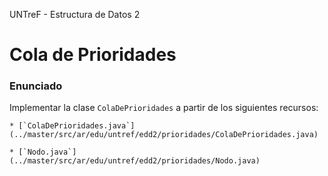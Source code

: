 UNTreF - Estructura de Datos 2

# Cola de Prioridades 

### Enunciado

Implementar la clase `ColaDePrioridades` a partir de los siguientes recursos:

    * [`ColaDePrioridades.java`](../master/src/ar/edu/untref/edd2/prioridades/ColaDePrioridades.java)
    
    * [`Nodo.java`](../master/src/ar/edu/untref/edd2/prioridades/Nodo.java)



